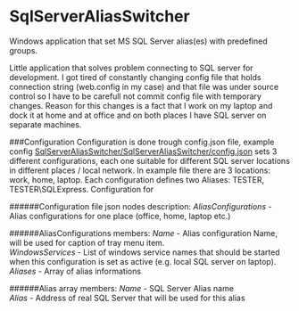 # SqlServerAliasSwitcher
Windows application that set MS SQL Server alias(es) with predefined groups.

Little application that solves problem connecting to SQL server for development. I got tired of constantly changing config
file that holds connection string (web.config in my case) and that file was under source control so I have to be carefull not
commit config file with temporary changes. Reason for this changes is a fact that I work on my laptop and dock it at home and at office and on both places I have SQL server on separate machines.

###Configuration
Configuration is done trough config.json file, example config [SqlServerAliasSwitcher/SqlServerAliasSwitcher/config.json](https://github.com/antonio-bakula/SqlServerAliasSwitcher/blob/master/SqlServerAliasSwitcher/config.json) sets 3 different configurations, each one suitable for different SQL server locations in different places / local network. In example file there are 3 locations: work, home, laptop. Each configuration defines two Aliases: TESTER, TESTER\SQLExpress. Configuration for 

######Configuration file json nodes description:
*AliasConfigurations* - Alias configurations for one place (office, home, laptop etc.)

######AliasConfigurations members:
*Name* - Alias configuration Name, will be used for caption of tray menu item.  
*WindowsServices* - List of  windows service names that should be started when this configuration is set as active (e.g. local SQL server on laptop).  
*Aliases* - Array of alias informations

######Alias array members:
*Name* - SQL Server Alias name  
*Alias* - Address of real SQL Server that will be used for this alias

